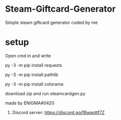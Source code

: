 # Steam-Giftcard-Generator
Simple steam giftcard generator coded by me

# setup
Open cmd in  and write

py -3 -m pip install requests

py -3 -m pip install pathlib

py -3 -m pip install colorama

download zip and run steamcardgen.py

made by ENIGMA#0420

1) Discord server:  https://discord.gg/fBwanttf7Z
